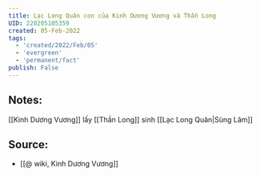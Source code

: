 ```yaml
---
title: Lạc Long Quân con của Kinh Dương Vương và Thần Long
UID: 220205105359
created: 05-Feb-2022
tags:
  - 'created/2022/Feb/05'
  - 'evergreen'
  - 'permanent/fact'
publish: False
---
```

## Notes:
[[Kinh Dương Vương]] lấy [[Thần Long]] sinh [[Lạc Long Quân|Sùng Lãm]]

## Source:
- [[@ wiki, Kinh Dương Vương]]


